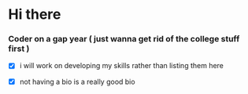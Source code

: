 # Hi there

### Coder on a gap year ( just wanna get rid of the college stuff first )
   - [x] i will work on developing my skills rather than listing them here
   - [x] not having a bio is a really good bio
   
